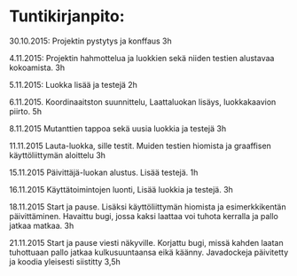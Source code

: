 ﻿# ﻿Tuntikirjanpito:

30.10.2015:
Projektin pystytys ja konffaus 3h

4.11.2015:
Projektin hahmottelua ja luokkien sekä niiden testien alustavaa kokoamista. 3h

5.11.2015:
Luokka lisää ja testejä 2h

6.11.2015.
Koordinaaitston suunnittelu, Laattaluokan lisäys, luokkakaavion piirto. 5h

8.11.2015
Mutanttien tappoa sekä uusia luokkia ja testejä 3h

11.11.2015
Lauta-luokka, sille testit. Muiden testien hiomista ja graaffisen käyttöliittymän aloittelu 3h

15.11.2015
Päivittäjä-luokan alustus. Lisää testejä. 1h

16.11.2015
Käyttätoimintojen luonti, Lisää luokkia ja testejä. 3h

18.11.2015
Start ja pause. Lisäksi käyttöliittymän hiomista ja esimerkkikentän päivittäminen. Havaittu bugi, jossa kaksi laattaa voi tuhota kerralla ja pallo jatkaa matkaa. 3h

21.11.2015
Start ja pause viesti näkyville. Korjattu bugi, missä kahden laatan tuhottuaan pallo jatkaa kulkusuuntaansa eikä käänny. Javadockeja päivitetty ja koodia yleisesti siistitty 3,5h